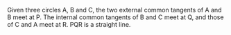 Given three circles A, B and C, the two external common tangents of A
and B meet at P. The internal common tangents of B and C meet at Q, and
those of C and A meet at R. PQR is a straight line.

